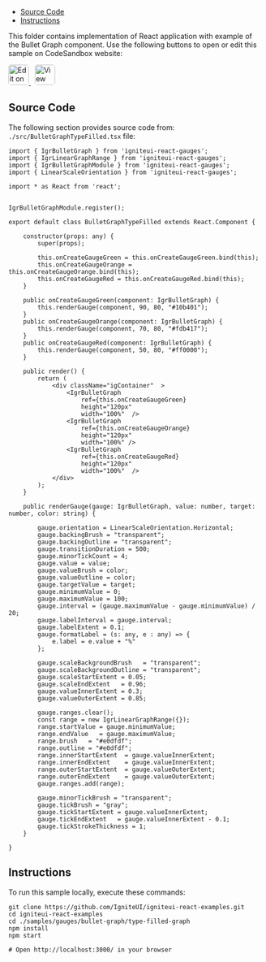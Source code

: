 <!-- WARNING Do not change this file because it wil be auto re-generated from template file: -->
<!-- https://github.com/IgniteUI/igniteui-react-examples/tree/master/sample-template-files/ReadMe.md -->

<!-- ## Table of Contents -->
<!-- - [Sample Preview](#Sample-Preview) -->
- [Source Code](#Source-Code)
- [Instructions](#Instructions)

This folder contains implementation of React application with example of the Bullet Graph component. Use the following buttons to open or edit this sample on CodeSandbox website:

<!-- [Bullet Graph](https://infragistics.com/Reactsite/components/bullet-graph.html) -->

<html lang="en" xmlns="http://www.w3.org/1999/xhtml">
    <body>
        <a target="_blank" href="https://codesandbox.io/s/github/IgniteUI/igniteui-react-examples/tree/master/samples/gauges/bullet-graph/type-filled-graph?fontsize=14&hidenavigation=1&theme=dark&view=preview&file=/src/BulletGraphTypeFilled.tsx" rel="noopener noreferrer">
            <img height="40px" style="border-radius: 0.3rem" alt="Edit on CodeSandbox" src="https://static.infragistics.com/xplatform/images/sandbox/edit.png"/>
        </a>
        <!-- <a target="_blank"
href="https://codesandbox.io/s/github/IgniteUI/igniteui-react-examples/tree/master/samples/maps/geo-map/binding-csv-points?fontsize=14&hidenavigation=1&theme=dark&view=preview">
            <img alt="Edit Sample" src="https://codesandbox.io/static/img/play-codesandbox.svg"/>
        </a> -->
        <a target="_blank" style="margin-left: 0.5rem"
href="https://codesandbox.io/embed/github/IgniteUI/igniteui-react-examples/tree/master/samples/gauges/bullet-graph/type-filled-graph?fontsize=14&hidenavigation=1&theme=dark&view=preview&file=/src/BulletGraphTypeFilled.tsx">
            <img height="40px" style="border-radius: 0.3rem" alt="View on CodeSandbox" src="https://static.infragistics.com/xplatform/images/sandbox/view.png"/>
        </a>
        <!-- <a target="_blank"
href="https://codesandbox.io/embed/github/IgniteUI/igniteui-react-examples/tree/master/samples/maps/geo-map/binding-csv-points?fontsize=14&hidenavigation=1&theme=dark&view=preview">
            <img alt="View on CodeSandbox" src="https://static.infragistics.com/xplatform/images/sandbox/view.png"/>
        </a>
https://codesandbox.io/embed/react-treemap-overview-rtb45
https://codesandbox.io/static/img/play-codesandbox.svg
https://codesandbox.io/embed/react-treemap-overview-rtb45?view=browser -->
    </body>
</html>

<!-- ## Sample Preview -->

<!-- <iframe
  src="https://codesandbox.io/embed/github/IgniteUI/igniteui-react-examples/tree/master/samples/gauges/bullet-graph/type-filled-graph?fontsize=14&hidenavigation=1&theme=dark&view=preview&file=/src/BulletGraphTypeFilled.tsx"
  style="width:100%; height:400px; border:0; border-radius: 4px; overflow:hidden;"
  allow="accelerometer; ambient-light-sensor; camera; encrypted-media; geolocation; gyroscope; hid; microphone; midi; payment; usb; vr"
  sandbox="allow-forms allow-modals allow-popups allow-presentation allow-same-origin allow-scripts"
></iframe> -->

## Source Code

The following section provides source code from:
`./src/BulletGraphTypeFilled.tsx` file:

```tsx
import { IgrBulletGraph } from 'igniteui-react-gauges';
import { IgrLinearGraphRange } from 'igniteui-react-gauges';
import { IgrBulletGraphModule } from 'igniteui-react-gauges';
import { LinearScaleOrientation } from 'igniteui-react-gauges';

import * as React from 'react';


IgrBulletGraphModule.register();

export default class BulletGraphTypeFilled extends React.Component {

    constructor(props: any) {
        super(props);

        this.onCreateGaugeGreen = this.onCreateGaugeGreen.bind(this);
        this.onCreateGaugeOrange = this.onCreateGaugeOrange.bind(this);
        this.onCreateGaugeRed = this.onCreateGaugeRed.bind(this);
    }

    public onCreateGaugeGreen(component: IgrBulletGraph) {
        this.renderGauge(component, 90, 80, "#10b401");
    }
    public onCreateGaugeOrange(component: IgrBulletGraph) {
        this.renderGauge(component, 70, 80, "#fdb417");
    }
    public onCreateGaugeRed(component: IgrBulletGraph) {
        this.renderGauge(component, 50, 80, "#ff0000");
    }

    public render() {
        return (
            <div className="igContainer"  >
                <IgrBulletGraph
                    ref={this.onCreateGaugeGreen}
                    height="120px"
                    width="100%"  />
                <IgrBulletGraph
                    ref={this.onCreateGaugeOrange}
                    height="120px"
                    width="100%" />
                <IgrBulletGraph
                    ref={this.onCreateGaugeRed}
                    height="120px"
                    width="100%"  />
            </div>
        );
    }

    public renderGauge(gauge: IgrBulletGraph, value: number, target: number, color: string) {

        gauge.orientation = LinearScaleOrientation.Horizontal;
        gauge.backingBrush = "transparent";
        gauge.backingOutline = "transparent";
        gauge.transitionDuration = 500;
        gauge.minorTickCount = 4;
        gauge.value = value;
        gauge.valueBrush = color;
        gauge.valueOutline = color;
        gauge.targetValue = target;
        gauge.minimumValue = 0;
        gauge.maximumValue = 100;
        gauge.interval = (gauge.maximumValue - gauge.minimumValue) / 20;
        gauge.labelInterval = gauge.interval;
        gauge.labelExtent = 0.1;
        gauge.formatLabel = (s: any, e : any) => {
            e.label = e.value + "%"
        };

        gauge.scaleBackgroundBrush   = "transparent";
        gauge.scaleBackgroundOutline = "transparent";
        gauge.scaleStartExtent = 0.05;
        gauge.scaleEndExtent   = 0.96;
        gauge.valueInnerExtent = 0.3;
        gauge.valueOuterExtent = 0.85;

        gauge.ranges.clear();
        const range = new IgrLinearGraphRange({});
        range.startValue = gauge.minimumValue;
        range.endValue   = gauge.maximumValue;
        range.brush   = "#e0dfdf";
        range.outline = "#e0dfdf";
        range.innerStartExtent  = gauge.valueInnerExtent;
        range.innerEndExtent    = gauge.valueInnerExtent;
        range.outerStartExtent  = gauge.valueOuterExtent;
        range.outerEndExtent    = gauge.valueOuterExtent;
        gauge.ranges.add(range);

        gauge.minorTickBrush = "transparent";
        gauge.tickBrush = "gray";
        gauge.tickStartExtent = gauge.valueInnerExtent;
        gauge.tickEndExtent   = gauge.valueInnerExtent - 0.1;
        gauge.tickStrokeThickness = 1;
    }

}
```

## Instructions
To run this sample locally, execute these commands:

```
git clone https://github.com/IgniteUI/igniteui-react-examples.git
cd igniteui-react-examples
cd ./samples/gauges/bullet-graph/type-filled-graph
npm install
npm start

# Open http://localhost:3000/ in your browser
```

